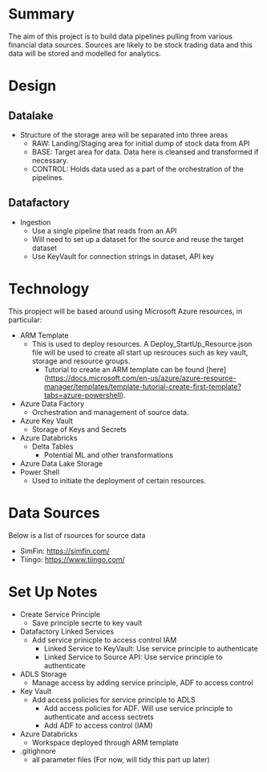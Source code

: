 # Summary

The aim of this project is to build data pipelines pulling from various financial data sources. Sources are likely to be stock trading data and this data will be stored and modelled for analytics.

# Design

## Datalake

- Structure of the storage area will be separated into three areas
  - RAW: Landing/Staging area for initial dump of stock data from API
  - BASE: Target area for data. Data here is cleansed and transformed if necessary.
  - CONTROL: Holds data used as a part of the orchestration of the pipelines.

## Datafactory

- Ingestion
  - Use a single pipeline that reads from an API
  - Will need to set up a dataset for the source and reuse the target dataset
  - Use KeyVault for connection strings in dataset, API key

# Technology

This propject will be based around using Microsoft Azure resources, in particular:

- ARM Template
  - This is used to deploy resources. A Deploy_StartUp_Resource.json file will be used to create all start up resrouces such as key vault, storage and resource groups.
    - Tutorial to create an ARM template can be found [here] (<https://docs.microsoft.com/en-us/azure/azure-resource-manager/templates/template-tutorial-create-first-template?tabs=azure-powershell>).
- Azure Data Factory
  - Orchestration and management of source data.
- Azure Key Vault
  - Storage of Keys and Secrets
- Azure Databricks
  - Delta Tables
    - Potential ML and other transformations
- Azure Data Lake Storage
- Power Shell
  - Used to initiate the deployment of certain resources.

# Data Sources

Below is a list of rsources for source data

- SimFin: <https://simfin.com/>
- Tiingo: <https://www.tiingo.com/>

# Set Up Notes

- Create Service Principle
  - Save principle secrte to key vault
- Datafactory Linked Services
  - Add service prinicple to access control IAM
    - Linked Service to KeyVault: Use service principle to authenticate
    - Linked Service to Source API: Use service principle to authenticate
- ADLS Storage
  - Manage access by adding service principle, ADF to access control
- Key Vault
  - Add access policies for service principle to ADLS
    - Add access policies for ADF. Will use service principle to authenticate and access sectrets
    - Add ADF to access control (IAM)
- Azure Databricks
  - Workspace deployed through ARM template
- .gitighnore
  - all parameter files (For now, will tidy this part up later)
